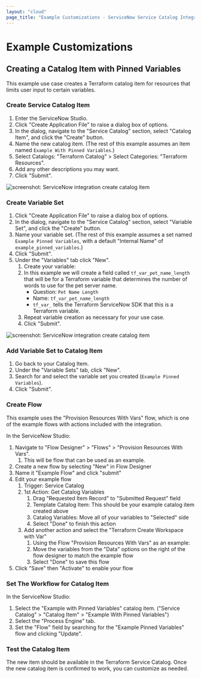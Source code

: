 ```yaml
---
layout: "cloud"
page_title: "Example Customizations - ServiceNow Service Catalog Integration - Terraform Cloud and Terraform Enterprise"
---
```


# Example Customizations

## Creating a Catalog Item with Pinned Variables

This example use case creates a Terraform catalog item for resources that limits user input to certain variables.

### Create Service Catalog Item

1. Enter the ServiceNow Studio.
1. Click "Create Application File" to raise a dialog box of options.
1. In the dialog, navigate to the "Service Catalog" section, select "Catalog Item", and click the "Create" button.
1. Name the new catalog item. (The rest of this example assumes an item named `Example With Pinned Variables`.)
1. Select Catalogs: "Terraform Catalog" > Select Categories: "Terraform Resources".
1. Add any other descriptions you may want.
1. Click "Submit".

![screenshot: ServiceNow integration create catalog item](./images/service-now-create-catalog-item.png)

### Create Variable Set

1. Click "Create Application File" to raise a dialog box of options.
1. In the dialog, navigate to the "Service Catalog" section, select "Variable Set", and click the "Create" button.
1. Name your variable set. (The rest of this example assumes a set named `Example Pinned Variables`, with a default "Internal Name" of `example_pinned_variables`.)
1. Click "Submit".
1. Under the "Variables" tab click "New".
    1. Create your variable:
    1. In this example we will create a field called `tf_var_pet_name_length` that will be for a Terraform variable that determines the number of words to use for the pet server name.
        - Question: `Pet Name Length`
        - Name: `tf_var_pet_name_length`
        - `tf_var_` tells the Terraform ServiceNow SDK that this is a Terraform variable.
    1. Repeat variable creation as necessary for your use case.
    1. Click "Submit".

![screenshot: ServiceNow integration create catalog item](./images/service-now-create-var-set.png)

### Add Variable Set to Catalog Item

1. Go back to your Catalog Item.
1. Under the "Variable Sets" tab, click "New".
1. Search for and select the variable set you created (`Example Pinned Variables`).
1. Click "Submit".

### Create Flow

This example uses the "Provision Resources With Vars" flow, which is one of the example flows with actions included with the integration.

In the ServiceNow Studio:

1. Navigate to "Flow Designer" > "Flows" > "Provision Resources With Vars".
   1. This will be flow that can be used as an example.
2. Create a new flow by selecting "New" in Flow Designer
3. Name it "Example Flow" and click "submit"
4. Edit your example flow
   1. Trigger: Service Catalog
   2. 1st Action: Get Catalog Variables
      1. Drag "Requested Item Record" to "Submitted Request" field
      2. Template Catalog Item: This should be your example catalog item created above
      3. Catalog Variables: Move all of your variables to "Selected" side
      4. Select "Done" to finish this action
   3. Add another action and select the "Terraform Create Workspace with Var"
      1. Using the Flow "Provision Resources With Vars" as an example:
      2. Move the variables from the "Data" options on the right of the flow designer to match the example flow
      3. Select "Done" to save this flow
5. Click "Save" then "Activate" to enable your flow

### Set The Workflow for Catalog Item

In the ServiceNow Studio:

1. Select the "Example with Pinned Variables" catalog item. ("Service Catalog" > "Catalog Item" > "Example With Pinned Variables")
2. Select the "Process Engine" tab.
3. Set the "Flow" field by searching for the "Example Pinned Variables" flow and clicking "Update".

### Test the Catalog Item

The new item should be available in the Terraform Service Catalog. Once the new catalog item is confirmed to work, you can customize as needed.
